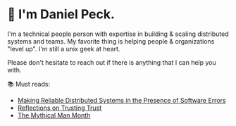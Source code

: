 # 👋 I'm Daniel Peck.

I'm a technical people person with expertise in building & scaling distributed systems and teams. My favorite thing is helping people & organizations "level up". I'm still a unix geek at heart.

Please don't hesitate to reach out if there is anything that I can help you with.


📚 Must reads:
- [Making Reliable Distributed Systems in the Presence of Software Errors](https://erlang.org/download/armstrong_thesis_2003.pdf)
- [Reflections on Trusting Trust](https://www.cs.cmu.edu/~rdriley/487/papers/Thompson_1984_ReflectionsonTrustingTrust.pdf)
- [The Mythical Man Month](https://smile.amazon.com/Mythical-Man-Month-Software-Engineering-Anniversary/dp/0201835959/ref=sr_1_1?crid=1OXJ4N2BBMFPS&dchild=1&keywords=the+mythical+man+month&qid=1594268467&sprefix=the+mythical%2Caps%2C228&sr=8-1)
